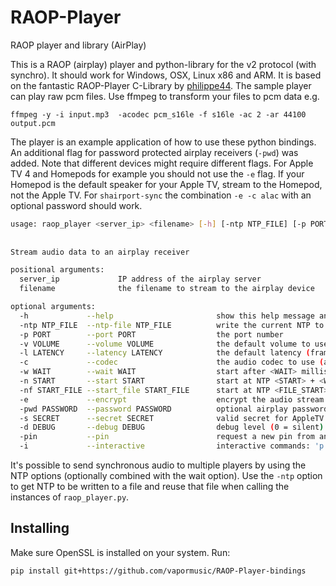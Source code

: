 # RAOP-Player

RAOP player and library (AirPlay)

This is a RAOP (airplay) player and python-library for the v2 protocol (with synchro). It should work for Windows, OSX, Linux x86 and ARM. It is based on the fantastic RAOP-Player C-Library by [philippe44](https://github.com/philippe44).
The sample player can play raw pcm files. Use ffmpeg to transform your files to pcm data e.g.

```shell
ffmpeg -y -i input.mp3  -acodec pcm_s16le -f s16le -ac 2 -ar 44100 output.pcm
```

The player is an example application of how to use these python bindings. An additional flag for password protected airplay receivers (`-pwd`) was added. Note that different devices might require different flags. For Apple TV 4 and Homepods for example you should not use the `-e` flag. If your Homepod is the default speaker for your Apple TV, stream to the Homepod, not the Apple TV. For `shairport-sync` the combination `-e -c alac` with an optional password should work.

```sh
usage: raop_player <server_ip> <filename> [-h] [-ntp NTP_FILE] [-p PORT] [-v VOLUME] [-l LATENCY] [-a] [-w WAIT] [-n START] [-nf START_FILE] [-e] [-pwd PASSWORD] [-s SECRET] [-d DEBUG] [-pin ] [-i]
                  
                 
Stream audio data to an airplay receiver

positional arguments:
  server_ip             IP address of the airplay server
  filename              the filename to stream to the airplay device

optional arguments:
  -h             --help                       show this help message and exit
  -ntp NTP_FILE  --ntp-file NTP_FILE          write the current NTP to <NTP_FILE> and exit
  -p PORT        --port PORT                  the port number
  -v VOLUME      --volume VOLUME              the default volume to use
  -l LATENCY     --latency LATENCY            the default latency (frames) to use
  -c             --codec                      the audio codec to use (alac, alac_raw, pcm)
  -w WAIT        --wait WAIT                  start after <WAIT> milliseconds
  -n START       --start START                start at NTP <START> + <WAIT>
  -nf START_FILE --start_file START_FILE      start at NTP <FILE_START> + <WAIT>
  -e             --encrypt                    encrypt the audio stream
  -pwd PASSWORD  --password PASSWORD          optional airplay password of the receiver
  -s SECRET      --secret SECRET              valid secret for AppleTV
  -d DEBUG       --debug DEBUG                debug level (0 = silent)
  -pin           --pin                        request a new pin from an Apple TV
  -i             --interactive                interactive commands: 'p'=pause, 'r'=resume, 's'=stop, 'q'=exit'
```

It's possible to send synchronous audio to multiple players by using the NTP options (optionally combined with the wait option). Use the `-ntp` option to get NTP to be written to a file and reuse that file when calling the instances of `raop_player.py`.

## Installing

Make sure OpenSSL is installed on your system. Run:

```sh
pip install git+https://github.com/vapormusic/RAOP-Player-bindings
```
